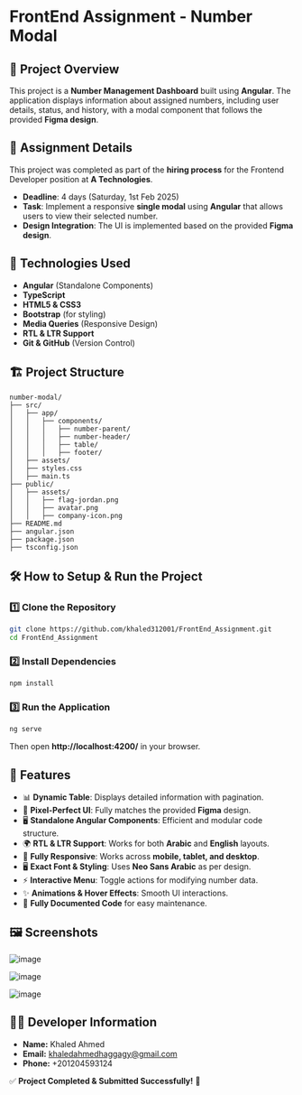 # FrontEnd Assignment - Number Modal

## 📌 Project Overview
This project is a **Number Management Dashboard** built using **Angular**. The application displays information about assigned numbers, including user details, status, and history, with a modal component that follows the provided **Figma design**.

## 📜 Assignment Details
This project was completed as part of the **hiring process** for the Frontend Developer position at **A Technologies**.
- **Deadline**: 4 days (Saturday, 1st Feb 2025)
- **Task**: Implement a responsive **single modal** using **Angular** that allows users to view their selected number.
- **Design Integration**: The UI is implemented based on the provided **Figma design**.

## 🚀 Technologies Used
- **Angular** (Standalone Components)
- **TypeScript**
- **HTML5 & CSS3**
- **Bootstrap** (for styling)
- **Media Queries** (Responsive Design)
- **RTL & LTR Support**
- **Git & GitHub** (Version Control)

## 🏗 Project Structure
```
number-modal/
├── src/
│   ├── app/
│   │   ├── components/
│   │   │   ├── number-parent/
│   │   │   ├── number-header/
│   │   │   ├── table/
│   │   │   ├── footer/
│   ├── assets/
│   ├── styles.css
│   ├── main.ts
├── public/
│   ├── assets/
│   │   ├── flag-jordan.png
│   │   ├── avatar.png
│   │   ├── company-icon.png
├── README.md
├── angular.json
├── package.json
├── tsconfig.json
```

## 🛠️ How to Setup & Run the Project
### 1️⃣ Clone the Repository
```sh
git clone https://github.com/khaled312001/FrontEnd_Assignment.git
cd FrontEnd_Assignment
```

### 2️⃣ Install Dependencies
```sh
npm install
```

### 3️⃣ Run the Application
```sh
ng serve
```
Then open **http://localhost:4200/** in your browser.

## 🌟 Features
- 📊 **Dynamic Table**: Displays detailed information with pagination.
- 🎨 **Pixel-Perfect UI**: Fully matches the provided **Figma** design.
- 🖥 **Standalone Angular Components**: Efficient and modular code structure.
- 🌍 **RTL & LTR Support**: Works for both **Arabic** and **English** layouts.
- 📱 **Fully Responsive**: Works across **mobile, tablet, and desktop**.
- 🖥 **Exact Font & Styling**: Uses **Neo Sans Arabic** as per design.
- ⚡ **Interactive Menu**: Toggle actions for modifying number data.
- ✨ **Animations & Hover Effects**: Smooth UI interactions.
- 📝 **Fully Documented Code** for easy maintenance.

## 🖼 Screenshots

![image](https://github.com/user-attachments/assets/d4e0b727-052c-4270-a812-050a5b49372d)

![image](https://github.com/user-attachments/assets/80d729a4-3499-4073-a148-d45791fd5aa0)

![image](https://github.com/user-attachments/assets/3cb16bb9-68bb-4b91-8ec0-a382cfc12abc)



## 👨‍💻 Developer Information
- **Name:** Khaled Ahmed
- **Email:** khaledahmedhaggagy@gmail.com
- **Phone:** +201204593124


✅ **Project Completed & Submitted Successfully!** 🎉
